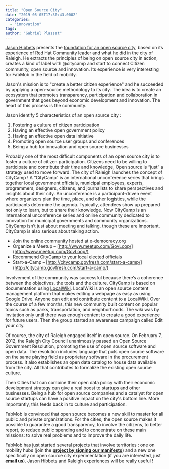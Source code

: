 ```yaml
---
title: "Open Source City"
date: "2019-05-05T17:30:43.000Z"
categories: 
  - "innovation"
tags: 
author: "Gabriel Plassat"
---
```


[Jason Hibbets](https://opensource.com/life/13/10/interview-jason-hibbets-red-hat) presents the [foundation for an open source city](http://theopensourcecity.com/), based on its experience of Red Hat Community leader and what he did in the city of Raleigh. He extracts the principles of being on open source city in action, creates a kind of label with @citycamp and start to connect Citizen community, open source and innovation. Its experience is very interesting for FabMob in the field of mobility.

Jason's mission is to "create a better citizen experience" and he succeeded by applying a open-source methodology to its city. The idea is to create an ecosystem that promotes transparency, participation and collaboration in government that goes beyond economic development and innovation. The heart of this process is the community.

Jason identify 5 characteristics of an open source city :

1. Fostering a culture of citizen participation
2. Having an effective open government policy
3. Having an effective open data initiative
4. Promoting open source user groups and conferences
5. Being a hub for innovation and open source businesses

Probably one of the most difficult components of an open source city is to foster a culture of citizen participation. Citizens need to be willing to participate and contribute their time and knowledge, Open source is “just” a strategy used to move forward. The city of Raleigh launches the concept of CityCamp ! A “CityCamp” is an international unconference series that brings together local government officials, municipal employees, experts, programmers, designers, citizens, and journalists to share perspectives and insights about their city. An unconference is a participant-driven event where organizers plan the time, place, and other logistics, while the participants determine the agenda. Typically, attendees show up prepared not only to learn, but to share their knowledge. Now CityCamp is an international unconference series and online community dedicated to innovation for municipal governments and community organizations. CityCamp isn’t just about meeting and talking, though these are important. CityCamp is also serious about taking action.

- Join the online community hosted at e-democracy.org
- Organize a Meetup – [http://www.meetup.com/GovLoop/](http://www.meetup.com/GovLoop/)
- Recommend CityCamp to your local elected officials
- Start-a-Camp – [http://citycamp.govfresh.com/start-a-camp/](http://citycamp.govfresh.com/start-a-camp/)

Involvement of the community was successful because there’s a coherence between the objectives, the tools and the culture. CityCamp is based on documentation using [LocalWiki](http://localwiki.org/). LocalWiki is an open source content management platform that makes editing a webpage as easy as using Google Drive. Anyone can edit and contribute content to a LocalWiki. Over the course of a few months, this new community built content on popular topics such as parks, transportation, and neighborhoods. The wiki was by invitation only until there was enough content to create a good experience for future users. Then the group started an awareness campaign called Edit your city.

Of course, the city of Raleigh engaged itself in open source. On February 7, 2012, the Raleigh City Council unanimously passed an Open Source Government Resolution, promoting the use of open source software and open data. The resolution includes language that puts open source software on the same playing field as proprietary software in the procurement process. It also establishes an open data catalog to house data available from the city. All that contributes to formalize the existing open source culture.

Then Cities that can combine their open data policy with their economic development strategy can give a real boost to startups and other businesses. Being a hub for open source companies and a catalyst for open source startups can have a positive impact on the city's bottom line. More importantly, this feeds back in to culture and participation.

FabMob is convinced that open source becomes a new skill to master for all public and private organizations. For the cities, the open source makes it possible to guarantee a good transparency, to involve the citizens, to better report, to reduce public spending and to concentrate on these main missions: to solve real problems and to improve the daily life.

FabMob has just started several projects that involve territories : one on mobility hubs (join the [**project by signing our manifesto**](http://lafabriquedesmobilites.fr/articles/innovation/manifeste-inventons-hubs-de-demobilite/)) and a new one specifically on open source city experimentation (if you are interested, just [**email us**](mailto:lafabriquedesmobilites@gmail.com)). Jason Hibbets and Raleigh experiences will be really useful !
